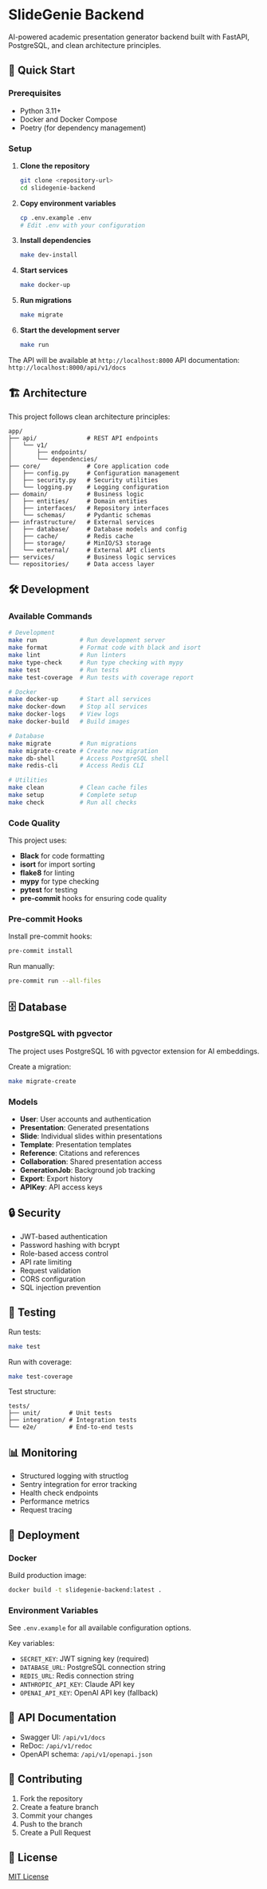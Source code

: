 # SlideGenie Backend

AI-powered academic presentation generator backend built with FastAPI, PostgreSQL, and clean architecture principles.

## 🚀 Quick Start

### Prerequisites

- Python 3.11+
- Docker and Docker Compose
- Poetry (for dependency management)

### Setup

1. **Clone the repository**
   ```bash
   git clone <repository-url>
   cd slidegenie-backend
   ```

2. **Copy environment variables**
   ```bash
   cp .env.example .env
   # Edit .env with your configuration
   ```

3. **Install dependencies**
   ```bash
   make dev-install
   ```

4. **Start services**
   ```bash
   make docker-up
   ```

5. **Run migrations**
   ```bash
   make migrate
   ```

6. **Start the development server**
   ```bash
   make run
   ```

The API will be available at `http://localhost:8000`
API documentation: `http://localhost:8000/api/v1/docs`

## 🏗️ Architecture

This project follows clean architecture principles:

```
app/
├── api/              # REST API endpoints
│   └── v1/
│       ├── endpoints/
│       └── dependencies/
├── core/             # Core application code
│   ├── config.py     # Configuration management
│   ├── security.py   # Security utilities
│   └── logging.py    # Logging configuration
├── domain/           # Business logic
│   ├── entities/     # Domain entities
│   ├── interfaces/   # Repository interfaces
│   └── schemas/      # Pydantic schemas
├── infrastructure/   # External services
│   ├── database/     # Database models and config
│   ├── cache/        # Redis cache
│   ├── storage/      # MinIO/S3 storage
│   └── external/     # External API clients
├── services/         # Business logic services
└── repositories/     # Data access layer
```

## 🛠️ Development

### Available Commands

```bash
# Development
make run            # Run development server
make format         # Format code with black and isort
make lint           # Run linters
make type-check     # Run type checking with mypy
make test           # Run tests
make test-coverage  # Run tests with coverage report

# Docker
make docker-up      # Start all services
make docker-down    # Stop all services
make docker-logs    # View logs
make docker-build   # Build images

# Database
make migrate        # Run migrations
make migrate-create # Create new migration
make db-shell       # Access PostgreSQL shell
make redis-cli      # Access Redis CLI

# Utilities
make clean          # Clean cache files
make setup          # Complete setup
make check          # Run all checks
```

### Code Quality

This project uses:
- **Black** for code formatting
- **isort** for import sorting
- **flake8** for linting
- **mypy** for type checking
- **pytest** for testing
- **pre-commit** hooks for ensuring code quality

### Pre-commit Hooks

Install pre-commit hooks:
```bash
pre-commit install
```

Run manually:
```bash
pre-commit run --all-files
```

## 🗄️ Database

### PostgreSQL with pgvector

The project uses PostgreSQL 16 with pgvector extension for AI embeddings.

Create a migration:
```bash
make migrate-create
```

### Models

- **User**: User accounts and authentication
- **Presentation**: Generated presentations
- **Slide**: Individual slides within presentations
- **Template**: Presentation templates
- **Reference**: Citations and references
- **Collaboration**: Shared presentation access
- **GenerationJob**: Background job tracking
- **Export**: Export history
- **APIKey**: API access keys

## 🔒 Security

- JWT-based authentication
- Password hashing with bcrypt
- Role-based access control
- API rate limiting
- Request validation
- CORS configuration
- SQL injection prevention

## 🧪 Testing

Run tests:
```bash
make test
```

Run with coverage:
```bash
make test-coverage
```

Test structure:
```
tests/
├── unit/        # Unit tests
├── integration/ # Integration tests
└── e2e/         # End-to-end tests
```

## 📊 Monitoring

- Structured logging with structlog
- Sentry integration for error tracking
- Health check endpoints
- Performance metrics
- Request tracing

## 🚀 Deployment

### Docker

Build production image:
```bash
docker build -t slidegenie-backend:latest .
```

### Environment Variables

See `.env.example` for all available configuration options.

Key variables:
- `SECRET_KEY`: JWT signing key (required)
- `DATABASE_URL`: PostgreSQL connection string
- `REDIS_URL`: Redis connection string
- `ANTHROPIC_API_KEY`: Claude API key
- `OPENAI_API_KEY`: OpenAI API key (fallback)

## 📝 API Documentation

- Swagger UI: `/api/v1/docs`
- ReDoc: `/api/v1/redoc`
- OpenAPI schema: `/api/v1/openapi.json`

## 🤝 Contributing

1. Fork the repository
2. Create a feature branch
3. Commit your changes
4. Push to the branch
5. Create a Pull Request

## 📄 License

[MIT License](LICENSE)